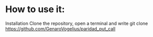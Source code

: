 # How to use it:

Installation
Clone the repository, open a terminal and write git clone  https://github.com/GenaroVogelius/paridad_put_call
```

